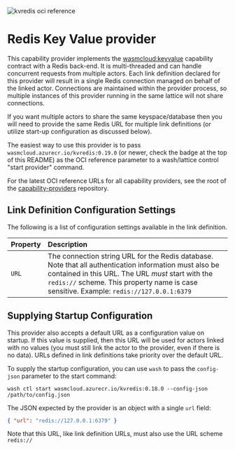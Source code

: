 <img alt='kvredis oci reference' src='https://img.shields.io/endpoint?url=https%3A%2F%2Fdamp-firefly-3711.cosmonic.app%2Fkvredis' />

# Redis Key Value provider

This capability provider implements the [wasmcloud:keyvalue](https://github.com/wasmCloud/interfaces/tree/main/keyvalue) capability contract with a Redis back-end. It is multi-threaded and can handle concurrent requests from multiple actors. Each link definition declared for this provider will result in a single Redis connection managed on behalf of the linked actor. Connections are maintained within the provider process, so multiple instances of this provider running in the same lattice will not share connections.

If you want multiple actors to share the same keyspace/database then you will need to provide the same Redis URL for multiple link definitions (or utilize start-up configuration as discussed below).

The easiest way to use this provider is to pass `wasmcloud.azurecr.io/kvredis:0.19.0` (or newer, check the badge at the top of this README) as the OCI reference parameter to a wash/lattice control "start provider" command. 

For the latest OCI reference URLs for all capability providers, see the root of the [capability-providers](https://github.com/wasmCloud/capability-providers) repository.

## Link Definition Configuration Settings

The following is a list of configuration settings available in the link definition.

| Property | Description                                                                                                                   |
| :------- | :---------------------------------------------------------------------------------------------------------------------------- |
| `URL`    | The connection string URL for the Redis database. Note that all authentication information must also be contained in this URL. The URL _must_ start with the `redis://` scheme. This property name is case sensitive. Example: `redis://127.0.0.1:6379` |

## Supplying Startup Configuration

This provider also accepts a default URL as a configuration value on startup. If this value is supplied, then this URL will be used for actors linked with no values (you must still link the actor to the provider, even if there is no data). URLs defined in link definitions take priority over the default URL.

To supply the startup configuration, you can use `wash` to pass the `config-json` parameter to the start command:
```
wash ctl start wasmcloud.azurecr.io/kvredis:0.18.0 --config-json /path/to/config.json
```

The JSON expected by the provider is an object with a single `url` field: 
```json
{ "url": "redis://127.0.0.1:6379" }
```

Note that this URL, like link definition URLs, must also use the URL scheme `redis://`

